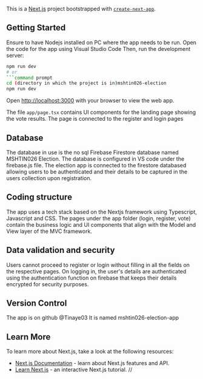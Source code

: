 This is a [Next.js](https://nextjs.org/) project bootstrapped with [`create-next-app`](https://github.com/vercel/next.js/tree/canary/packages/create-next-app).

## Getting Started
Ensure to have Nodejs installed on PC where the app needs to be run.
Open the code for the app using Visual Studio Code
Then, run the development server:
```bash
npm run dev
# or
```command prompt
cd (directory in which the project is in)mshtin026-election
npm run dev
```

Open [http://localhost:3000](http://localhost:3000) with your browser to view the web app.

The file `app/page.tsx` contains UI components for the landing page showing the vote results. The page is connected to the register and login pages

## Database

The database in use is the no sql Firebase Firestore database named MSHTIN026 Election. The database is configured in VS code under the firebase.js file.
The election app is connected to the firestore databased allowing users to be authenticated and their details to be captured in the users collection upon registration.

## Coding structure
The app uses a tech stack based on the Nextjs framework using Typescript, Javascript and CSS.
The pages under the app folder (login, register, vote) contain the business logic and UI components that align with the Model and View layer of the MVC framework.

## Data validation and security

Users cannot proceed to register or login without filling in all the fields on the respective pages. 
On logging in, the user's details are authenticated using the authentication function on firebase that keeps their details encrypted for security purposes.

## Version Control

The app is on github @Tinaye03
It is named mshtin026-election-app

## Learn More

To learn more about Next.js, take a look at the following resources:

- [Next.js Documentation](https://nextjs.org/docs) - learn about Next.js features and API.
- [Learn Next.js](https://nextjs.org/learn) - an interactive Next.js tutorial.
//